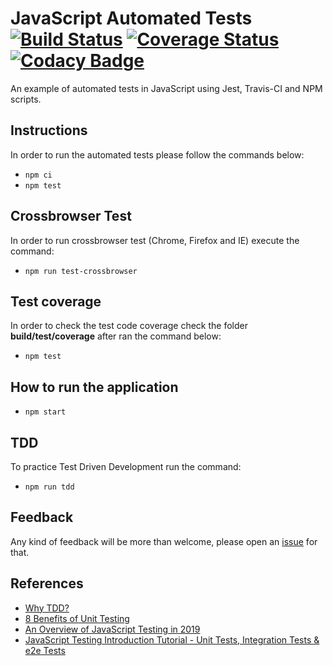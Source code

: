 # JavaScript Automated Tests [![Build Status](https://travis-ci.org/edysegura/js-automated-tests.svg?branch=master)](https://travis-ci.org/edysegura/js-automated-tests) [![Coverage Status](https://coveralls.io/repos/github/edysegura/js-automated-tests/badge.svg?branch=master)](https://coveralls.io/github/edysegura/js-automated-tests?branch=master) [![Codacy Badge](https://api.codacy.com/project/badge/Grade/fc98669dc9e24166a1d84c9f0f7cafb2)](https://www.codacy.com/app/edysegura/js-automated-tests?utm_source=github.com&amp;utm_medium=referral&amp;utm_content=edysegura/js-automated-tests&amp;utm_campaign=Badge_Grade)
An example of automated tests in JavaScript using Jest, Travis-CI and NPM scripts.

## Instructions

In order to run the automated tests please follow the commands below:

- ```npm ci```
- ```npm test```

## Crossbrowser Test

In order to run crossbrowser test (Chrome, Firefox and IE) execute the command:

- ```npm run test-crossbrowser```

## Test coverage

In order to check the test code coverage check the folder **build/test/coverage** after ran the command below:

- ```npm test```

## How to run the application

- ```npm start```

## TDD

To practice Test Driven Development run the command:

- ```npm run tdd```

## Feedback

Any kind of feedback will be more than welcome, please open an [issue](https://github.com/edysegura/js-factorial/issues) for that.

## References

- [Why TDD?](https://builttoadapt.io/why-tdd-489fdcdda05e)
- [8 Benefits of Unit Testing](https://dzone.com/articles/top-8-benefits-of-unit-testing)
- [An Overview of JavaScript Testing in 2019](https://medium.com/welldone-software/an-overview-of-javascript-testing-in-2019-264e19514d0a)
- [JavaScript Testing Introduction Tutorial - Unit Tests, Integration Tests & e2e Tests](https://www.youtube.com/watch?v=r9HdJ8P6GQI)

